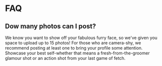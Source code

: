 # FAQ

## Dow many photos can I post?

We know you want to show off your fabulous furry face, so we've given you space to upload up to 15 photos!
For those who are camera-shy, we recommend posting at least one to bring your profile some attention.
Showcase your best self-whether that means a fresh-from-the-groomer glamour shot or an action shot from your last game of fetch.
